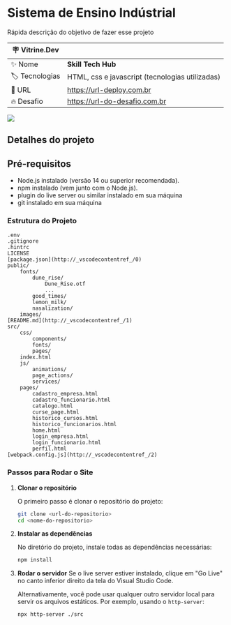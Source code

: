 # Sistema de Ensino Indústrial

Rápida descrição do objetivo de fazer esse projeto

| :placard: Vitrine.Dev |     |
| -------------  | --- |
| :sparkles: Nome        | **Skill Tech Hub**
| :label: Tecnologias | HTML, css e javascript (tecnologias utilizadas)
| :rocket: URL         | https://url-deploy.com.br
| :fire: Desafio     | https://url-do-desafio.com.br

<!-- Inserir imagem com a #vitrinedev ao final do link -->
![](https://via.placeholder.com/1200x500.png?text=imagem+lindona+do+meu+projeto#vitrinedev)

## Detalhes do projeto


## Pré-requisitos
- Node.js instalado (versão 14 ou superior recomendada).
- npm instalado (vem junto com o Node.js).
- plugin do live server ou similar instalado em sua máquina
- git instalado em sua máquina

### Estrutura do Projeto

```
.env
.gitignore
.hintrc
LICENSE
[package.json](http://_vscodecontentref_/0)
public/
    fonts/
        dune_rise/
            Dune_Rise.otf
            ...
        good_times/
        lemon_milk/
        nasalization/
    images/
[README.md](http://_vscodecontentref_/1)
src/
    css/
        components/
        fonts/
        pages/
    index.html
    js/
        animations/
        page_actions/
        services/
    pages/
        cadastro_empresa.html
        cadastro_funcionario.html
        catalogo.html
        curse_page.html
        historico_cursos.html
        historico_funcionarios.html
        home.html
        login_empresa.html
        login_funcionario.html
        perfil.html
[webpack.config.js](http://_vscodecontentref_/2)
```

### Passos para Rodar o Site

1. **Clonar o repositório**

   O primeiro passo é clonar o repositório do projeto:

   ```bash
   git clone <url-do-repositorio>
   cd <nome-do-repositorio>
   ```

2. **Instalar as dependências**

   No diretório do projeto, instale todas as dependências necessárias:

   ```bash
   npm install
   ```

3. **Rodar o servidor**
   Se o live server estiver instalado, clique em "Go Live" no canto inferior direito da tela do Visual Studio Code.

   Alternativamente, você pode usar qualquer outro servidor local para servir os arquivos estáticos. Por exemplo, usando o `http-server`:

   ```bash
   npx http-server ./src
   ```
